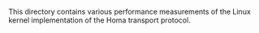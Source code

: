 This directory contains various performance measurements of the
Linux kernel implementation of the Homa transport protocol.

